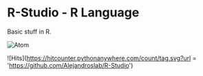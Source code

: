# R-Studio -  R Language

Basic stuff in R.

![Atom](https://img.shields.io/badge/Atom-%2366595C.svg?style=for-the-badge&logo=atom&logoColor=white)

![Hits](https://hitcounter.pythonanywhere.com/count/tag.svg?url = 'https://github.com/Alejandroslab/R-Studio')
